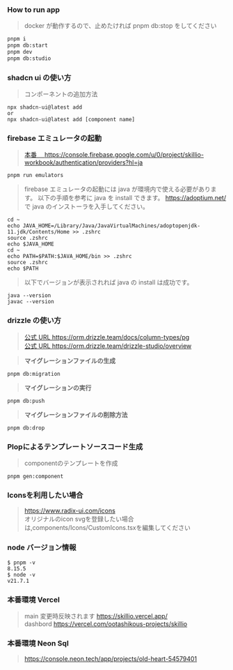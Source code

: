 ### How to run app

> docker が動作するので、止めたければ pnpm db:stop をしてください

```bash
pnpm i
pnpm db:start
pnpm dev
pnpm db:studio
```

### shadcn ui の使い方

> コンポーネントの追加方法

```
npx shadcn-ui@latest add
or
npx shadcn-ui@latest add [component name]
```

### firebase エミュレータの起動

> <a href="https://console.firebase.google.com/u/0/project/skillio-workbook/authentication/providers?hl=ja">本番　 https://console.firebase.google.com/u/0/project/skillio-workbook/authentication/providers?hl=ja</a>

```
pnpm run emulators
```

> firebase エミュレータの起動には java が環境内で使える必要があります。
> 以下の手順を参考に java を install できます。
> <a href="https://adoptium.net/">https://adoptium.net/</a> で java のインストーラを入手してください。<br />

```
cd ~
echo JAVA_HOME=/Library/Java/JavaVirtualMachines/adoptopenjdk-11.jdk/Contents/Home >> .zshrc
source .zshrc
echo $JAVA_HOME
cd ~
echo PATH=$PATH:$JAVA_HOME/bin >> .zshrc
source .zshrc
echo $PATH
```

> 以下でバージョンが表示されれば java の install は成功です。

```
java --version
javac --version
```

### drizzle の使い方

> <a href="https://orm.drizzle.team/docs/column-types/pg">公式 URL https://orm.drizzle.team/docs/column-types/pg</a><br /> <a href="https://orm.drizzle.team/drizzle-studio/overview">公式 URL https://orm.drizzle.team/drizzle-studio/overview</a>

> <b>マイグレーションファイルの生成</b>

```
pnpm db:migration
```

> <b>マイグレーションの実行</b>

```
pnpm db:push
```

> <b>マイグレーションファイルの削除方法</b>

```
pnpm db:drop
```

### Plopによるテンプレートソースコード生成

> componentのテンプレートを作成

```
pnpm gen:component
```

### Iconsを利用したい場合

> <a href="https://www.radix-ui.com/icons">https://www.radix-ui.com/icons</a> <br />
> オリジナルのicon svgを登録したい場合は,components/Icons/CustomIcons.tsxを編集してください

### node バージョン情報

```
$ pnpm -v
8.15.5
$ node -v
v21.7.1
```

### 本番環境 Vercel

> main 変更時反映されます <a href="https://skillio.vercel.app/"> https://skillio.vercel.app/ </a> <br />
> dashbord <a href="https://vercel.com/ootashikous-projects/skillio"> https://vercel.com/ootashikous-projects/skillio</a>

### 本番環境 Neon Sql

> <a href="https://console.neon.tech/app/projects/old-heart-54579401">https://console.neon.tech/app/projects/old-heart-54579401</a>
